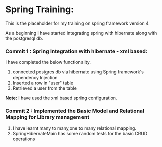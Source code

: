 Spring Training:
===============
This is the placeholder for my training on spring framework version 4

As a beginning I have started integrating spring with hibernate along with the postgresql db.

### Commit 1 : Spring Integration with hibernate - xml based:

I have completed the below functionality.

1.  connected postgres db via hibernate using Spring framework's dependency Injection
2.  Inserted a row in "user" table
3.  Retrieved a user from the table

**Note:**
I have used the xml based spring configuration.


### Commit 2 : Implemented the Basic Model and Relational Mapping for Library management
1. I have learnt many to many,one to many relational mapping.
2. SpringHibernateMain has some random tests for the basic CRUD operations


